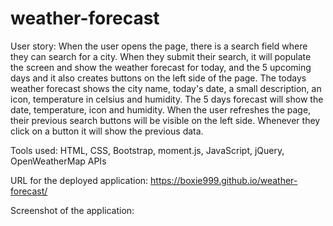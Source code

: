# weather-forecast
User story:
When the user opens the page, there is a search field where they can search for a city.
When they submit their search, it will populate the screen and show the weather forecast for today, and the 5 upcoming days and it also creates buttons on the left side of the page.
The todays weather forecast shows the city name, today's date, a small description, an icon, temperature in celsius and humidity.
The 5 days forecast will show the date, temperature, icon and humidity.
When the user refreshes the page, their previous search buttons will be visible on the left side.
Whenever they click on a button it will show the previous data.

Tools used: HTML, CSS, Bootstrap, moment.js, JavaScript, jQuery, OpenWeatherMap APIs

URL for the deployed application: 
https://boxie999.github.io/weather-forecast/

Screenshot of the application:
